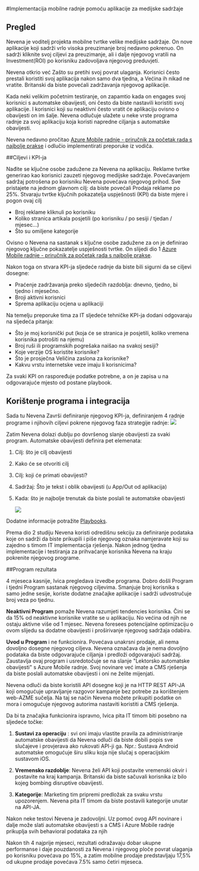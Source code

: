 <properties 
    pageTitle="Azure implementaciju Mobile radnje za aplikaciju za medijske sadržaje"
    description="Scenarij aplikacije medijskih sadržaja za implementaciju Azure Mobile radnje" 
    services="mobile-engagement" 
    documentationCenter="mobile" 
    authors="piyushjo"
    manager="dwrede"
    editor=""/>

<tags
    ms.service="mobile-engagement"
    ms.devlang="na"
    ms.topic="article"
    ms.tgt_pltfrm="mobile-multiple"
    ms.workload="mobile" 
    ms.date="08/19/2016"
    ms.author="piyushjo"/>

#<a name="implement-mobile-engagement-with-media-app"></a>Implementacija mobilne radnje pomoću aplikacije za medijske sadržaje

## <a name="overview"></a>Pregled

Nevena je voditelj projekta mobilne tvrtke velike medijske sadržaje. On nove aplikacije koji sadrži vrlo visoka preuzimanje broj nedavno pokrenuo. On sadrži kliknite svoj ciljevi za preuzimanje, ali i dalje njegovog vratili na Investment(ROI) po korisniku zadovoljava njegovog preduvjeti. 

Nevena otkrio već Zašto su pretihi svoj povrat ulaganja. Korisnici često prestali koristiti svoj aplikacija nakon samo dva tjedna, a Većina ih nikad ne vratite. Britanski da biste povećali zadržavanja njegovog aplikacije.

Kada neki velikim početnim testiranje, on zapamtio kada on engages svoj korisnici s automatske obavijesti, oni često da biste nastavili koristiti svoj aplikacije. I korisnici koji su neaktivni često vratit će aplikaciju ovisno o obavijesti on im šalje. Nevena odlučuje ulažete u neke vrste programa radnje za svoj aplikaciju koja koristi napredne ciljanja s automatske obavijesti.

Nevena nedavno pročitao [Azure Mobile radnje - priručnik za početak rada s najbolje prakse](mobile-engagement-getting-started-best-practices.md) i odlučio implementirati preporuke iz vodiča.

##<a name="objectives-and-kpis"></a>Ciljevi i KPI-ja

Nađite se ključne osobe zadužene za Nevena na aplikaciju. Reklame tvrtke generirao kao korisnici zauzeti njegovog medijske sadržaje. Povećavanjem sadržaj potrošena po korisniku Nevena povećava njegovog prihod. Sve pristajete na jednom glavnom cilj: da biste povećali Prodaja reklame po 25%. Stvaraju tvrtke ključnih pokazatelja uspješnosti (KPI) da biste mjere i pogon ovaj cilj

* Broj reklame kliknuli po korisniku
* Koliko stranica artikala posjetili (po korisniku / po sesiji / tjedan / mjesec...)
* Što su omiljene kategorije

Ovisno o Nevena na sastanak s ključne osobe zadužene za on je definirao njegovog ključne pokazatelje uspješnosti tvrtke. On slijedi dio 1 [Azure Mobile radnje - priručnik za početak rada s najbolje prakse](mobile-engagement-getting-started-best-practices.md). 

Nakon toga on stvara KPI-ja sljedeće radnje da biste bili sigurni da se ciljevi dosegne:

* Praćenje zadržavanja preko sljedećih razdoblja: dnevno, tjedno, bi tjedno i mjesečno.
* Broji aktivni korisnici
* Sprema aplikaciju ocjena u aplikaciji

Na temelju preporuke tima za IT sljedeće tehničke KPI-ja dodani odgovaraju na sljedeća pitanja:

* Što je moj korisnički put (koja će se stranica je posjetili, koliko vremena korisnika potrošiti na njemu)
* Broj ruši ili programskih pogrešaka naišao na svakoj sesiji?
* Koje verzije OS koristite korisnike?
* Što je prosječna Veličina zaslona za korisnike?
* Kakvu vrstu internetske veze imaju li korisnicima?

Za svaki KPI on raspoređuje podatke potrebne, a on je zapisa u na odgovarajuće mjesto od postane playbook.

## <a name="engagement-program-and-integration"></a>Korištenje programa i integracija

Sada tu Nevena Završi definiranje njegovog KPI-ja, definiranjem 4 radnje programe i njihovih ciljevi pokrene njegovog faza strategije radnje:    ![][1]

Zatim Nevena dolazi dublju po dovršenog slanje obavijesti za svaki program. Automatske obavijesti definira pet elemenata:

1. Cilj: što je cilj obavijesti
2. Kako će se otvoriti cilj
3. Cilj: koji će primati obavijesti?
4. Sadržaj: Što je tekst i oblik obavijesti (u App/Out od aplikacija)
5. Kada: što je najbolje trenutak da biste poslali te automatske obavijesti

    ![][2]

Dodatne informacije potražite [Playbooks](https://github.com/Azure/azure-mobile-engagement-samples/tree/master/Playbooks).

Prema dio 2 studiju Nevena koristi odredišnu sekciju za definiranje podataka koje on sadrži da biste prikupili i piše njegovog oznaka namjeravate koji su zajedno s timom IT implementacija rješenja. Nakon jednog tjedna implementacije i testiranja za prihvaćanje korisnika Nevena na kraju pokrenite njegovog programe.

##<a name="program-results"></a>Program rezultata

4 mjeseca kasnije, Ivica pregledava izvedbe programa. Dobro došli Program i tjedni Program sastanak njegovog ciljevima. Smanjuje broj korisnika s samo jedne sesije, koriste dodatne značajke aplikacije i sadrži udvostručuje broj veza po tjednu.

**Neaktivni Program** pomaže Nevena razumjeti tendencies korisnika. Čini se da 15% od neaktivne korisnike vratite se u aplikaciju. No većina od njih ne ostaju aktivne više od 1 mjesec. Nevena foresees potencijalne optimizaciju o ovom slijedu sa dodatne obavijesti i proširivanje njegovog sadržaja odabira.

**Uvod u Program** i ne funkcionira. Povećava unakrsni prodaje, ali nema dovoljno dosegne njegovog ciljeva. Nevena označava da je nema dovoljno podataka da biste odgovarajuće ciljanja i predloži odgovarajući sadržaj. Zaustavlja ovaj program i usredotočuje se na slanje "Lektorsko automatske obavijesti" s Azure Mobile radnje. Svoj novinare već imate a CMS rješenja da biste poslali automatske obavijesti i oni ne želite mijenjati.

Nevena odluči da biste koristili API dosegne koji je na HTTP REST API-JA koji omogućuje upravljanje razgovor kampanje bez potrebe za korištenjem web-AZME sučelja. Na taj se način Nevena možete prikupiti podatke on mora i omogućuje njegovog autorima nastaviti koristiti a CMS rješenja.

Da bi ta značajka funkcionira ispravno, Ivica pita IT timom biti posebno na sljedeće točke:

1. **Sustavi za operaciju** : svi oni imaju vlastite pravila za administriranje automatske obavijesti da Nevena odluči da biste dobili popis sve slučajeve i provjerava ako rukovati API-ji ga.
Npr.: Sustava Android automatske omogućuje širu sliku koja nije slučaj s operacijskim sustavom iOS.

2. **Vremensko razdoblje**: Nevena želi API koji postavite vremenski okvir i postavite na kraj kampanja. Britanski da biste sačuvali korisnika iz bilo kojeg bombing disruptive obavijesti.

3. **Kategorije**: Marketing tim pripremi predložak za svaku vrstu upozorenjem. Nevena pita IT timom da biste postavili kategorije unutar na API-JA.

Nakon neke testovi Nevena je zadovoljni. Uz pomoć ovog API novinare i dalje može slati automatske obavijesti s a CMS i Azure Mobile radnje prikuplja svih behavioral podataka za njih

Nakon tih 4 najprije mjeseci, rezultati odražavaju dobar ukupne performanse i daje pouzdanosti za Nevena i njegovog ploče povrat ulaganja po korisniku povećava po 15%, a zatim mobilne prodaje predstavljaju 17,5% od ukupne prodaje povećava 7.5% samo četiri mjeseca.

<!--Image references-->
[1]: ./media/mobile-engagement-media-scenario/engagement-strategy.png
[2]: ./media/mobile-engagement-media-scenario/push-scenarios.png

<!--Link references-->
[Media Playbook link]: https://github.com/Azure/azure-mobile-engagement-samples/tree/master/Playbooks

